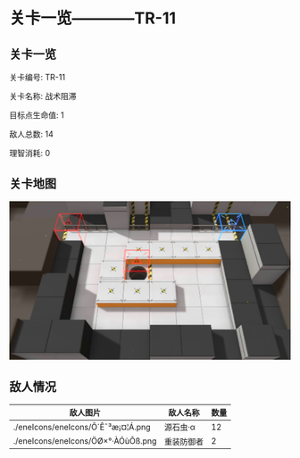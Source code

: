 # 关卡一览————TR-11


## 关卡一览

关卡编号: TR-11

关卡名称: 战术阻滞

目标点生命值: 1

敌人总数: 14

理智消耗: 0


## 关卡地图
![TR-11](./oprMap/TR-11.png)

## 敌人情况

| 敌人图片 | 敌人名称 | 数量  |
|---------|-----|-----|
| ./eneIcons/eneIcons/Ô´Ê¯³æ¡¤¦Á.png| 源石虫·α  |   12  |
| ./eneIcons/eneIcons/ÖØ×°·ÀÓùÕß.png| 重装防御者  |   2  |
